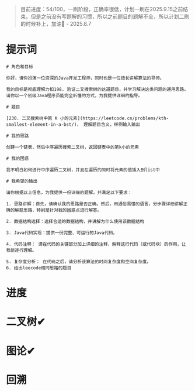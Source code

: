 > 目前进度：54/100，一刷阶段，正确率很低，计划一刷在2025.9.15之前结束。但是之前没有写题解的习惯，所以之前题目的题解不全，所以计划二刷的时候补上，加油💪 - 2025.8.7

# 提示词
```
# 角色和目标

你好，请你扮演一位资深的Java开发工程师，同时也是一位擅长讲解算法的导师。

我的目标是彻底理解力扣198. 验证二叉搜索树的这道题目，并学习解决这类问题的通用思路。请你以一个初级Java程序员能完全听懂的方式，为我提供详细的指导。

# 题目

[230. 二叉搜索树中第 K 小的元素](https://leetcode.cn/problems/kth-smallest-element-in-a-bst/)， 理解题目含义，样例输入输出

# 我的思路

创建一个链表，然后中序遍历搜索二叉树，返回链表中的第k小的元素

# 我的困惑

我不明白如何进行中序遍历二叉树，并且在遍历的同时将元素的值插入到list中

# 我希望的输出

请你根据以上信息，为我提供一份详细的题解，并满足以下要求：

1. 思路讲解：首先，请确认我的思路是否正确。然后，用通俗易懂的语言，分步骤详细讲解正确的解题思路，特别是针对我的困惑点进行解答。

2. 数据结构选择：选择合适的数据结构，并讲解为什么使用该数据结构

3. Java代码实现：提供一份完整、可运行的Java代码。 

4. 代码注释： 请在代码的关键部分加上详细的注释，解释这行代码（或代码块）的作用，让我能逐行理解。 

5. 复杂度分析： 在代码之后，请分析该算法的时间复杂度和空间复杂度。
6. 给出leecode相同思路的题目
```

# 进度

# 二叉树✔

# 图论✔

# 回溯


